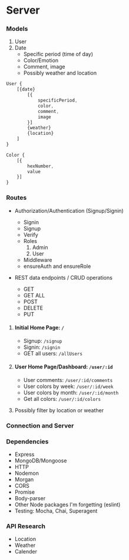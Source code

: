 # Server

### Models

1. User
2. Date
   * Specific period (time of day)
   * Color/Emotion
   * Comment, image
   * Possibly weather and location

```javascript
User {
    [{date}
        [{
            specificPeriod,
            color,
            comment,
            image
        }]
        {weather}
        {location}
    ]
}

Color {
    [{
        hexNumber,
        value
    }]
}
```

### Routes

- Authorization/Authentication (Signup/Signin)
  
  * Signin
  * Signup
  * Verify
  * Roles
    1. Admin
    2. User
  * Middleware
  * ensureAuth and ensureRole

- REST data endpoints / CRUD operations
  
    * GET
    * GET ALL
    * POST
    * DELETE
    * PUT
  
 1. #### Initial Home Page: `/` 
    * Signup: `/signup` 
    * Signin: `/signin` 
    * GET all users: `/allUsers` 

 2. #### User Home Page/Dashboard: `/user/:id`
    * User comments: `/user/:id/comments` 
    * User colors by week: `/user/:id/week` 
    * User colors by month: `/user/:id/month` 
    * Get all colors: `/user/:id/colors` 

  3. Possibly filter by location or weather 

### Connection and Server

### Dependencies

- Express
- MongoDB/Mongoose
- HTTP
- Nodemon
- Morgan
- CORS
- Promise
- Body-parser
- Other Node packages I'm forgetting (eslint)
- Testing: Mocha, Chai, Superagent

### API Research

- Location
- Weather
- Calender

